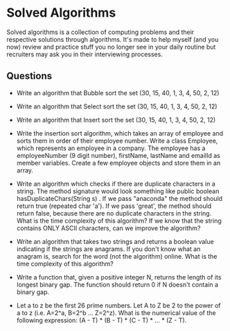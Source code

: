 # Solved Algorithms 

Solved algorithms is a collection of computing problems and their respective solutions through algorithms. It's made
to help myself (and you now) review and practice stuff you no longer see in your daily routine but recruiters
 may ask you in their interviewing processes. 

## Questions

* Write an algorithm that Bubble sort the set (30, 15, 40, 1, 3, 4, 50, 2, 12)

* Write an algorithm that Select sort the set (30, 15, 40, 1, 3, 4, 50, 2, 12)

* Write an algorithm that Insert sort the set (30, 15, 40, 1, 3, 4, 50, 2, 12)

* Write the insertion sort algorithm, which takes an array of employee and sorts them in order of their employee number. Write a class Employee, which represents an employee in a company. The employee has a employeeNumber (9 digit number), firstName, lastName and emailId as member variables. Create a few employee objects and store them in an array.

* Write an algorithm which checks if there are duplicate characters in a string. The method signature would look something like public boolean hasDuplicateChars(String s) . If we pass "anaconda" the method should return true (repeated char 'a'). If we pass 'great', the method should return false, because there are no duplicate characters in the string. What is the time complexity of this algorithm? If we know that the string contains ONLY ASCII characters, can we improve the algorithm?

* Write an algorithm that takes two strings and returns a boolean value indicating if the strings are anagrams. If you don't know what an anagram is, search for the word (not the algorithm) online. What is the time complexity of this algorithm?

* Write a function that, given a positive integer N, returns the length of its longest binary gap. The function should return 0 if N doesn't contain a binary gap.

* Let a to z be the first 26 prime numbers. Let A to Z be 2 to the power of a to z (i.e. A=2^a, B=2^b ... Z=2^z). What is the numerical value of the following expression: (A - T) * (B - T) * (C - T) * ... * (Z - T).


